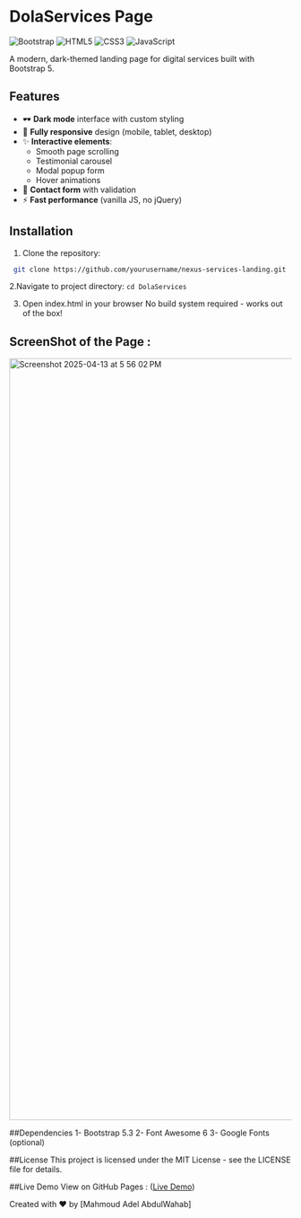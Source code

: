 # DolaServices  Page

![Bootstrap](https://img.shields.io/badge/Bootstrap-5.3.0-563d7c?logo=bootstrap)
![HTML5](https://img.shields.io/badge/HTML5-E34F26?logo=html5&logoColor=white)
![CSS3](https://img.shields.io/badge/CSS3-1572B6?logo=css3&logoColor=white)
![JavaScript](https://img.shields.io/badge/JavaScript-F7DF1E?logo=javascript&logoColor=black)

A modern, dark-themed landing page for digital services built with Bootstrap 5.


## Features

- 🕶️ **Dark mode** interface with custom styling
- 📱 **Fully responsive** design (mobile, tablet, desktop)
- ✨ **Interactive elements**:
  - Smooth page scrolling
  - Testimonial carousel
  - Modal popup form
  - Hover animations
- 📝 **Contact form** with validation
- ⚡ **Fast performance** (vanilla JS, no jQuery)

## Installation

1. Clone the repository:
  ```bash
   git clone https://github.com/yourusername/nexus-services-landing.git
```

2.Navigate to project directory:
  ```cd DolaServices```

3. Open index.html in your browser
    No build system required - works out of the box!




## ScreenShot of the Page : 

<img width="1357" alt="Screenshot 2025-04-13 at 5 56 02 PM" src="https://github.com/user-attachments/assets/e4e85e7f-edcc-46c2-91ce-0dc87b5ed990" />







##Dependencies
1- Bootstrap 5.3
2- Font Awesome 6
3- Google Fonts (optional)


##License
This project is licensed under the MIT License - see the LICENSE file for details.

##Live Demo
View on GitHub Pages : 
([Live Demo](https://mahmoudadel810.github.io/DolaServices/))

Created with ❤️ by [Mahmoud Adel AbdulWahab]





  




